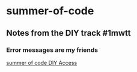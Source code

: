 # summer-of-code
## Notes from the DIY track #1mwtt
### Error messages are my friends
[summer of code DIY Access](https://memberportal.1millionwomentotech.com/diy-login/post/14)
